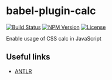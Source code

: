 # babel-plugin-calc

[![Build Status](https://travis-ci.org/cameronhunter/babel-plugin-calc.svg?branch=master)](https://travis-ci.org/cameronhunter/babel-plugin-calc) [![NPM Version](https://img.shields.io/npm/v/babel-plugin-calc.svg)](https://npmjs.org/package/babel-plugin-calc) [![License](https://img.shields.io/npm/l/babel-plugin-calc.svg)](https://github.com/cameronhunter/babel-plugin-calc/blob/master/LICENSE.md)

Enable usage of CSS calc in JavaScript

## Useful links
* [ANTLR](https://github.com/antlr/grammars-v4/tree/master/arithmetic)
